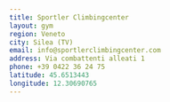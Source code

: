 ```yaml
---
title: Sportler Climbingcenter
layout: gym
region: Veneto
city: Silea (TV)
email: info@sportlerclimbingcenter.com
address: Via combattenti alleati 1
phone: +39 0422 36 24 75
latitude: 45.6513443
longitude: 12.30690765
---
```


